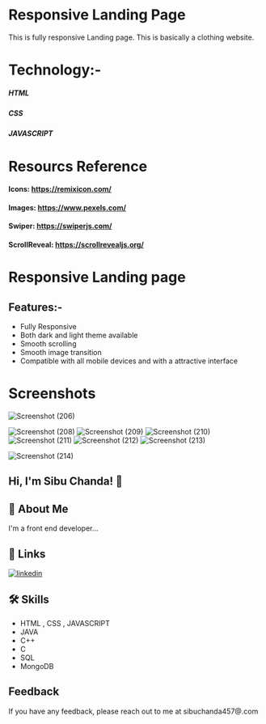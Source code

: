 
# Responsive Landing Page

This is fully responsive Landing page. This is basically a clothing website.
 


# Technology:-

##### HTML
##### CSS
##### JAVASCRIPT

# Resourcs Reference

#### Icons: https://remixicon.com/
#### Images: https://www.pexels.com/
#### Swiper: https://swiperjs.com/
#### ScrollReveal: https://scrollrevealjs.org/


# Responsive Landing page

## Features:-
  * Fully Responsive
  * Both dark and light theme available
  * Smooth scrolling
  * Smooth image transition
  * Compatible with all mobile devices and with a attractive interface



# Screenshots
![Screenshot (206)](https://github.com/Sibuchanda/Responsive_Landingpage/assets/92131251/05ba321d-f79f-49da-afd2-d729388b0773)

![Screenshot (208)](https://github.com/Sibuchanda/Responsive_Landingpage/assets/92131251/ce1d00ff-0e15-4cf7-85bb-4217be6a3fb7)
![Screenshot (209)](https://github.com/Sibuchanda/Responsive_Landingpage/assets/92131251/c5506383-a652-49b5-ae5d-01d72eca8408)
![Screenshot (210)](https://github.com/Sibuchanda/Responsive_Landingpage/assets/92131251/f1a44efa-2084-4c6c-baed-fe4b46bdc6cc)
![Screenshot (211)](https://github.com/Sibuchanda/Responsive_Landingpage/assets/92131251/db2ff918-85e0-4ea6-a095-65929bb685b4)
![Screenshot (212)](https://github.com/Sibuchanda/Responsive_Landingpage/assets/92131251/82bbac63-5a8c-4fd7-9a0e-633a9aa979ef)
![Screenshot (213)](https://github.com/Sibuchanda/Responsive_Landingpage/assets/92131251/5dc9391e-2b02-42e4-a031-5d42a8cbb03d)

![Screenshot (214)](https://github.com/Sibuchanda/Responsive_Landingpage/assets/92131251/e16483fd-265b-4e2e-8097-d8afec851008)






## Hi, I'm Sibu Chanda! 👋


## 🚀 About Me
I'm a front end developer...


## 🔗 Links

[![linkedin](https://img.shields.io/badge/linkedin-0A66C2?style=for-the-badge&logo=linkedin&logoColor=white)](https://www.linkedin.com/)



## 🛠 Skills
* HTML , CSS , JAVASCRIPT
* JAVA
* C++
* C
* SQL
* MongoDB

## Feedback

If you have any feedback, please reach out to me at sibuchanda457@.com

